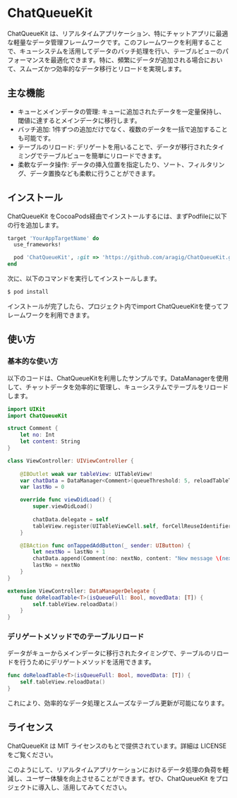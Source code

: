 # ChatQueueKit

ChatQueueKit は、リアルタイムアプリケーション、特にチャットアプリに最適な軽量なデータ管理フレームワークです。このフレームワークを利用することで、キューシステムを活用してデータのバッチ処理を行い、テーブルビューのパフォーマンスを最適化できます。特に、頻繁にデータが追加される場合において、スムーズかつ効率的なデータ移行とリロードを実現します。

## 主な機能
- キューとメインデータの管理: キューに追加されたデータを一定量保持し、閾値に達するとメインデータに移行します。
- バッチ追加: 1件ずつの追加だけでなく、複数のデータを一括で追加することも可能です。
- テーブルのリロード: デリゲートを用いることで、データが移行されたタイミングでテーブルビューを簡単にリロードできます。
- 柔軟なデータ操作: データの挿入位置を指定したり、ソート、フィルタリング、データ置換なども柔軟に行うことができます。

## インストール

ChatQueueKit をCocoaPods経由でインストールするには、まずPodfileに以下の行を追加します。


```ruby
target 'YourAppTargetName' do
  use_frameworks!

  pod 'ChatQueueKit', :git => 'https://github.com/aragig/ChatQueueKit.git'
end
```

次に、以下のコマンドを実行してインストールします。


```zsh
$ pod install
```

インストールが完了したら、プロジェクト内でimport ChatQueueKitを使ってフレームワークを利用できます。

## 使い方

### 基本的な使い方

以下のコードは、ChatQueueKitを利用したサンプルです。DataManagerを使用して、チャットデータを効率的に管理し、キューシステムでテーブルをリロードします。

```swift
import UIKit
import ChatQueueKit

struct Comment {
    let no: Int
    let content: String
}

class ViewController: UIViewController {
    
    @IBOutlet weak var tableView: UITableView!
    var chatData = DataManager<Comment>(queueThreshold: 5, reloadTableTimeInterval: 1.0, insertAtTop: true)
    var lastNo = 0

    override func viewDidLoad() {
        super.viewDidLoad()
        
        chatData.delegate = self
        tableView.register(UITableViewCell.self, forCellReuseIdentifier: "cell")
    }

    @IBAction func onTappedAddButton(_ sender: UIButton) {
        let nextNo = lastNo + 1
        chatData.append(Comment(no: nextNo, content: "New message \(nextNo)"))
        lastNo = nextNo
    }
}

extension ViewController: DataManagerDelegate {
    func doReloadTable<T>(isQueueFull: Bool, movedData: [T]) {
        self.tableView.reloadData()
    }
}
```

### デリゲートメソッドでのテーブルリロード

データがキューからメインデータに移行されたタイミングで、テーブルのリロードを行うためにデリゲートメソッドを活用できます。

```swift
func doReloadTable<T>(isQueueFull: Bool, movedData: [T]) {
    self.tableView.reloadData()
}
```

これにより、効率的なデータ処理とスムーズなテーブル更新が可能になります。

## ライセンス

ChatQueueKit は MIT ライセンスのもとで提供されています。詳細は LICENSE をご覧ください。

このようにして、リアルタイムアプリケーションにおけるデータ処理の負荷を軽減し、ユーザー体験を向上させることができます。ぜひ、ChatQueueKit をプロジェクトに導入し、活用してみてください。
